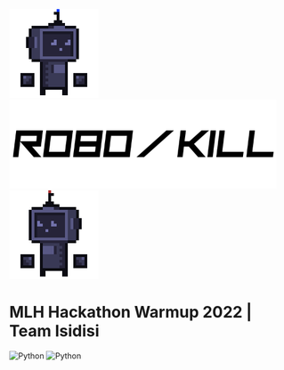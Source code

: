 <div justify-content="center";><img src="https://github.com/asaPUP/MLH-Hackathon-2022-Isidisi/blob/main/readme_files/blueRobot.gif" slign="center" width="160"><img src="https://github.com/asaPUP/MLH-Hackathon-2022-Isidisi/blob/main/readme_files/title.png" slign="center" height="160"><img src="https://github.com/asaPUP/MLH-Hackathon-2022-Isidisi/blob/main/readme_files/blueRobot0.gif" slign="center" width="160"></div>

# MLH Hackathon Warmup 2022 | Team Isidisi
![Python](https://img.shields.io/badge/Python->=3-Blue?style=for-the-badge&logo=appveyorlogo=python)
![Python](https://img.shields.io/badge/Python->=3-Blue?style=for-the-badge&logo=appveyorlogo=pygame)

